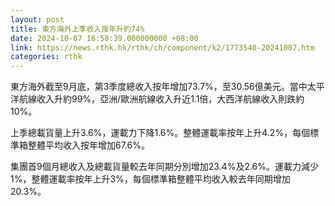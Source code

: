```yaml
---
layout: post
title: 東方海外上季收入按年升約74%
date: 2024-10-07 16:58:39.000000000 +08:00
link: https://news.rthk.hk/rthk/ch/component/k2/1773540-20241007.htm
categories: rthk
---
```


東方海外截至9月底，第3季度總收入按年增加73.7%，至30.56億美元。當中太平洋航線收入升約99%，亞洲/歐洲航線收入升近1.1倍，大西洋航線收入則跌約10%。

上季總載貨量上升3.6%，運載力下降1.6%。整體運載率按年上升4.2%，每個標準箱整體平均收入按年增加67.6%。

集團首9個月總收入及總載貨量較去年同期分別增加23.4%及2.6%。運載力減少1%，整體運載率按年上升3%，每個標準箱整體平均收入較去年同期增加20.3%。
